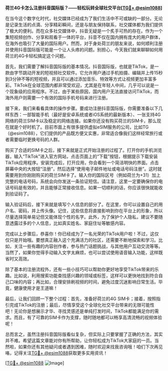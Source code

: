 **荷兰4G卡怎么注册抖音国际版？——轻松玩转全球社交平台[[TG💪+ @esim1088](https://t.me/s/esim1088)]**

在当今这个数字化时代，社交媒体已经成为了我们生活中不可或缺的一部分。无论是记录生活的点滴、分享精彩瞬间，还是与朋友保持联系，社交媒体都为我们提供了极大的便利。而在众多社交媒体中，抖音无疑是一个炙手可热的存在。作为一个集短视频创作、分享和观看于一体的平台，抖音不仅在国内拥有庞大的用户群体，在海外也吸引了大量的国际用户。然而，对于身处荷兰的朋友来说，如何顺利注册并使用抖音国际版可能是一个让人头疼的问题。别担心，今天我们就来聊聊如何用荷兰的4G卡轻松搞定这个问题。

首先，我们需要了解抖音国际版的基本情况。抖音国际版，也就是TikTok，是一款由字节跳动开发的短视频社交软件。它允许用户通过手机拍摄、编辑并上传15秒到3分钟不等的短视频，并且可以通过添加音乐、特效等方式让视频更加丰富多彩。TikTok在全球范围内都非常受欢迎，尤其是在年轻人中间，几乎可以说是一个现象级的应用程序。不过，由于某些原因，国内用户无法直接访问TikTok，而海外用户则需要一个有效的国际手机号码来进行注册。

接下来，我们来看看具体的操作步骤。要成功注册抖音国际版，你需要准备以下几样东西：一部智能手机（最好是安卓系统或者iOS系统的最新版本）、一张支持4G网络的荷兰SIM卡以及稳定的网络连接。如果你还没有购买荷兰的SIM卡，那么现在就是个好时机了。目前市面上有很多提供虚拟eSIM服务的公司，比如TG（@esim1088），它们提供的产品既方便又实惠，非常适合像我们这样经常旅行或者需要临时更换号码的人群。

购买了合适的SIM卡之后，接下来就是正式开始注册的过程了。打开你的手机浏览器，输入“TikTok”进入官方网站，点击页面上的“下载”按钮，根据提示下载安装TikTok应用程序。安装完成后，打开应用，你会看到一个简洁明快的界面。点击屏幕中央的大按钮“注册”，然后选择“使用电子邮件地址或电话号码注册”。这时就需要用到你刚刚购买的荷兰SIM卡了。输入你的国际区号（例如荷兰为+31）加上完整的电话号码，系统会向你发送一条验证短信。请注意，这里一定要确保你的电话号码是有效的，并且能够正常接收信息。如果一切顺利的话，你应该很快就能收到验证码了。

输入验证码后，接下来就是填写个人信息的部分了。在这里，你可以设置自己的用户名、密码，并上传头像。记住，这些信息将直接影响到你在平台上的形象，所以尽量选择简单易记但又能体现个性的名字。此外，为了保护个人隐私，建议不要随意透露过多的个人信息，比如真实姓名、家庭住址等敏感内容。

完成以上步骤后，恭喜你！你已经成为了一名光荣的TikTok用户啦！不过，这仅仅只是开始哦。要想真正融入这个充满活力的社区，还需要不断地探索和学习。比如，关注一些有趣的内容创作者，参与热门话题挑战，与其他用户互动交流等等。当然了，如果你觉得手动输入文字太麻烦，也可以尝试使用语音输入功能，这样既省时又高效。

除了基本的注册流程外，还有一些小技巧可以帮助你更好地享受TikTok带来的乐趣。比如说，利用搜索功能查找感兴趣的领域或标签，这样可以更快地找到符合自己口味的内容；再比如，合理安排刷视频的时间，避免过度沉迷影响日常生活。毕竟，健康使用才是王道嘛！

最后，让我们回顾一下整个过程：首先，准备好荷兰的4G SIM卡；接着，按照指引完成TikTok的注册；最后，尽情享受这个全球化社交平台带来的无限可能性吧！无论你是想展示才华、寻找灵感还是单纯打发时间，TikTok都能满足你的需求。而且，有了可靠的SIM卡作为支撑，随时随地都可以畅享高清流畅的视频体验呢！

总而言之，虽然注册抖音国际版看似复杂，但实际上只要掌握了正确的方法，其实并不难。希望这篇文章能对你有所帮助，让你轻松成为TikTok大家庭的一员。当然啦，如果你还有其他疑问或者遇到困难，随时欢迎来找我咨询哦！咱们下次再见咯，记得关注[TG💪+ @esim1088](https://t.me/s/esim1088)获取更多实用资讯！

[[TG💪+ @esim1088](https://t.me/s/esim1088) ![Image](https://i.postimg.cc/4NQfJmqS/Snipaste-2025-05-13-00-14-12.png)]